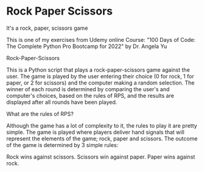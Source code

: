 # Rock Paper Scissors

It's a rock, paper, scissors game

This is one of my exercises from Udemy online Course: "100 Days of Code: The Complete Python Pro Bootcamp for 2022" by Dr. Angela Yu

Rock-Paper-Scissors

This is a Python script that plays a rock-paper-scissors game against the user.
The game is played by the user entering their choice (0 for rock, 1 for paper, or 2 for scissors) and the computer making a random selection.
The winner of each round is determined by comparing the user's and computer's choices, based on the rules of RPS,
and the results are displayed after all rounds have been played.

What are the rules of RPS?

Although the game has a lot of complexity to it, the rules to play it are pretty simple.
The game is played where players deliver hand signals that will represent the elements of the game; rock, paper and scissors. The outcome of the game is determined by 3 simple rules:

Rock wins against scissors.
Scissors win against paper.
Paper wins against rock.